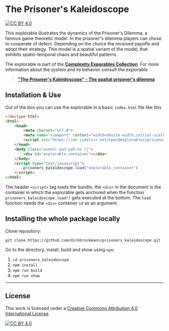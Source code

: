 [cc-by]: http://creativecommons.org/licenses/by/4.0/
[cc-by-image]: https://i.creativecommons.org/l/by/4.0/88x31.png
[cc-by-shield]: https://img.shields.io/badge/License-CC%20BY%204.0-lightgrey.svg

# The Prisoner's Kaleidoscope

[![CC BY 4.0][cc-by-shield]][cc-by]

This explorable illustrates the dynamics of the Prisoner's Dilemma, a famous game theoretic model. In the prisoner's dilemma players can chose to cooperate of defect. Depending on the choice the received payoffs and adopt their strategy. This model is a spatial variant of the model, that exhibits spatio-temporal chaos and beautiful patterns

The explorable is part of the [**Complexity Exporables Collection**](https://www.complexity-explorables.org). For more information about the system and its behavior consult the explorable
> [**"The Prisoner's Kaleidoscope" - The spatial prisoner's dilemma**](https://www.complexity-explorables.org/explorables/prisoners-kaleidoscope/)

## Installation & Use

Out of the box you can use the explorable in a basic `index.html` file like this

```html
<!doctype html>
<html>
	<head>
		<meta charset="utf-8">
		<meta name="viewport" content="width=device-width,initial-scale=1">
		<script src="https://cdn.jsdelivr.net/npm/@explorables/prisoners_kaleidoscope"></script>
	</head>
	<body class="avenir pa3 pa5-ns tj">
	    <div id="explorable_container"></div>
	</body>
	<script type="text/javascript">
		prisoners_kaleidoscope.load("explorable_container")
	</script>
</html>
```
The header `<script>` tag loads the bundle, the `<div>` in the document is the container in which the explorable gets anchored when the function `prisoners_kaleidoscope.load()` gets executed at the bottom. The `load` function needs the `<div>` container `id` as an argument.

## Installing the whole package locally

Clone repository:

```shell
git clone https://github.com/dirkbrockmann/prisoners_kaleidoscope.git
```


Go to the directory, install, build and show using `npm`:

1. `cd prisoners_kaleidoscope`
2. `npm install`
3. `npm run build`
4. `npm run show`

--- 

## License

This work is licensed under a
[Creative Commons Attribution 4.0 International License][cc-by].

[![CC BY 4.0][cc-by-image]][cc-by]

